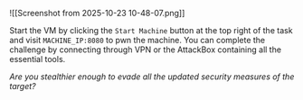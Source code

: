 ![[Screenshot from 2025-10-23 10-48-07.png]]

Start the VM by clicking the `Start Machine` button at the top right of the task and visit `MACHINE_IP:8080` to pwn the machine. You can complete the challenge by connecting through VPN or the AttackBox containing all the essential tools.

_Are you stealthier enough to evade all the updated security measures of the target?_

